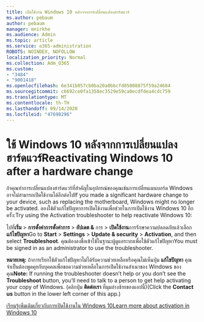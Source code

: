 ```yaml
---
title: เปิดใช้งาน Windows 10 หลังจากการเปลี่ยนแปลงฮาร์ดแวร์
ms.author: pebaum
author: pebaum
manager: mnirkhe
ms.audience: Admin
ms.topic: article
ms.service: o365-administration
ROBOTS: NOINDEX, NOFOLLOW
localization_priority: Normal
ms.collection: Adm_O365
ms.custom:
- "3484"
- "9001418"
ms.openlocfilehash: 6e341b057cb0ba20a0bbcfd05008875f59a24684
ms.sourcegitcommit: c6692ce0fa1358ec3529e59ca0ecdfdea4cdc759
ms.translationtype: MT
ms.contentlocale: th-TH
ms.lasthandoff: 09/14/2020
ms.locfileid: "47698296"
---
```

# <a name="reactivating-windows-10-after-a-hardware-change"></a><span data-ttu-id="1cc81-102">ใช้ Windows 10 หลังจากการเปลี่ยนแปลงฮาร์ดแวร์</span><span class="sxs-lookup"><span data-stu-id="1cc81-102">Reactivating Windows 10 after a hardware change</span></span>

<span data-ttu-id="1cc81-103">ถ้าคุณทำการเปลี่ยนแปลงฮาร์ดแวร์ที่สำคัญในอุปกรณ์ของคุณเช่นการเปลี่ยนเมนบอร์ด Windows อาจไม่สามารถเปิดใช้งานได้อีกต่อไป</span><span class="sxs-lookup"><span data-stu-id="1cc81-103">If you made a significant hardware change to your device, such as replacing the motherboard, Windows might no longer be activated.</span></span> <span data-ttu-id="1cc81-104">ลองใช้ตัวแก้ไขปัญหาการเปิดใช้งานเพื่อช่วยในการเปิดใช้งาน Windows 10 อีกครั้ง:</span><span class="sxs-lookup"><span data-stu-id="1cc81-104">Try using the Activation troubleshooter to help reactivate Windows 10:</span></span>

<span data-ttu-id="1cc81-105">ไปที่**เริ่ม**  >  **การตั้งค่าการตั้งค่าการ**  >  **อัปเดต &** การ  >  **เปิดใช้งาน**การรักษาความปลอดภัยแล้วเลือก**แก้ไขปัญหา**</span><span class="sxs-lookup"><span data-stu-id="1cc81-105">Go to **Start** > **Settings** > **Update & security** > **Activation**, and then select **Troubleshoot**.</span></span> <span data-ttu-id="1cc81-106">คุณต้องลงชื่อเข้าใช้ในฐานะผู้ดูแลระบบเพื่อใช้ตัวแก้ไขปัญหา</span><span class="sxs-lookup"><span data-stu-id="1cc81-106">You must be signed in as an administrator to use the troubleshooter.</span></span>

<span data-ttu-id="1cc81-107">**หมายเหตุ:** ถ้าการเรียกใช้ตัวแก้ไขปัญหาไม่ได้รับความช่วยเหลือหรือคุณไม่เห็นปุ่ม **แก้ไขปัญหา** คุณจำเป็นต้องพูดคุยกับบุคคลเพื่อขอความช่วยเหลือในการเปิดใช้งานสำเนาของ Windows ของคุณ</span><span class="sxs-lookup"><span data-stu-id="1cc81-107">**Note:** If running the troubleshooter doesn’t help or you don’t see the **Troubleshoot** button, you’ll need to talk to a person to get help activating your copy of Windows.</span></span> <span data-ttu-id="1cc81-108">(คลิกปุ่ม **ติดต่อเรา** ที่มุมล่างซ้ายของแอปนี้)</span><span class="sxs-lookup"><span data-stu-id="1cc81-108">(Click the **Contact us** button in the lower left corner of this app.)</span></span>

[<span data-ttu-id="1cc81-109">เรียนรู้เพิ่มเติมเกี่ยวกับการเปิดใช้งานใน Windows 10</span><span class="sxs-lookup"><span data-stu-id="1cc81-109">Learn more about activation in Windows 10</span></span>](https://support.microsoft.com/help/12440/windows-10-activate)
